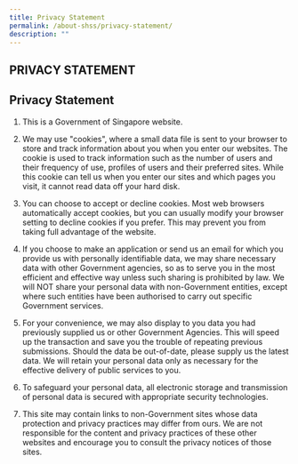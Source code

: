 ```yaml
---
title: Privacy Statement
permalink: /about-shss/privacy-statement/
description: ""
---
```

PRIVACY STATEMENT
-----------------

Privacy Statement
-----------------

1.  This is a Government of Singapore website.  
      
    
2.  We may use "cookies", where a small data file is sent to your browser to store and track information about you when you enter our websites. The cookie is used to track information such as the number of users and their frequency of use, profiles of users and their preferred sites. While this cookie can tell us when you enter our sites and which pages you visit, it cannot read data off your hard disk.   
      
    
3.  You can choose to accept or decline cookies. Most web browsers automatically accept cookies, but you can usually modify your browser setting to decline cookies if you prefer. This may prevent you from taking full advantage of the website.   
      
    
4.  If you choose to make an application or send us an email for which you provide us with personally identifiable data, we may share necessary data with other Government agencies, so as to serve you in the most efficient and effective way unless such sharing is prohibited by law. We will NOT share your personal data with non-Government entities, except where such entities have been authorised to carry out specific Government services.   
      
    
5.  For your convenience, we may also display to you data you had previously supplied us or other Government Agencies. This will speed up the transaction and save you the trouble of repeating previous submissions. Should the data be out-of-date, please supply us the latest data. We will retain your personal data only as necessary for the effective delivery of public services to you.   
      
    
6.  To safeguard your personal data, all electronic storage and transmission of personal data is secured with appropriate security technologies.   
      
    
7.  This site may contain links to non-Government sites whose data protection and privacy practices may differ from ours. We are not responsible for the content and privacy practices of these other websites and encourage you to consult the privacy notices of those sites.